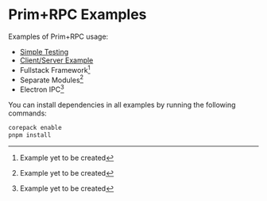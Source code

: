 # Prim+RPC Examples

Examples of Prim+RPC usage:

- [Simple Testing](./examples/01-simple-test/)
- [Client/Server Example](./examples/02-client-server/)
- Fullstack Framework[^1]
- Separate Modules[^1]
- Electron IPC[^1]

You can install dependencies in all examples by running the following commands:

```zsh
corepack enable
pnpm install
```

[^1]: Example yet to be created
